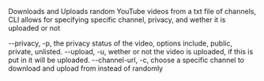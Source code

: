 Downloads and Uploads random YouTube videos from a txt file of channels, CLI allows for specifying specific channel, privacy, and wether it is uploaded or not

--privacy, -p, the privacy status of the video, options include, public, private, unlisted.
--upload, -u, wether or not the video is uploaded, if this is put in it will be uploaded.
--channel-url, -c, choose a specific channel to download and upload from instead of randomly
